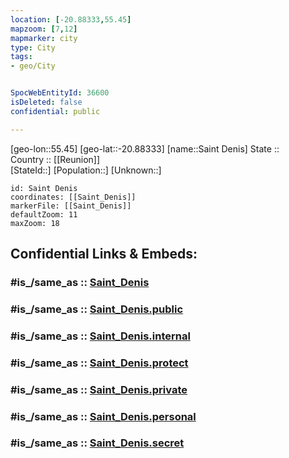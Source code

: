 ```yaml
---
location: [-20.88333,55.45] 
mapzoom: [7,12] 
mapmarker: city 
type: City
tags:
- geo/City


SpocWebEntityId: 36600
isDeleted: false
confidential: public

---
```

[geo-lon::55.45] 
[geo-lat::-20.88333] 
[name::Saint Denis] 
State ::  
Country :: [[Reunion]]  
[StateId::] 
[Population::] 
[Unknown::] 


```leaflet
id: Saint Denis
coordinates: [[Saint_Denis]] 
markerFile: [[Saint_Denis]] 
defaultZoom: 11 
maxZoom: 18
```


## Confidential Links & Embeds: 

### #is_/same_as :: [Saint_Denis](/_Standards/Earth/Continent/Africa/Africa~East/Reunion/City/Saint_Denis.md) 

### #is_/same_as :: [Saint_Denis.public](/_public/Earth/Continent/Africa/Africa~East/Reunion/City/Saint_Denis.public.md) 

### #is_/same_as :: [Saint_Denis.internal](/_internal/Earth/Continent/Africa/Africa~East/Reunion/City/Saint_Denis.internal.md) 

### #is_/same_as :: [Saint_Denis.protect](/_protect/Earth/Continent/Africa/Africa~East/Reunion/City/Saint_Denis.protect.md) 

### #is_/same_as :: [Saint_Denis.private](/_private/Earth/Continent/Africa/Africa~East/Reunion/City/Saint_Denis.private.md) 

### #is_/same_as :: [Saint_Denis.personal](/_personal/Earth/Continent/Africa/Africa~East/Reunion/City/Saint_Denis.personal.md) 

### #is_/same_as :: [Saint_Denis.secret](/_secret/Earth/Continent/Africa/Africa~East/Reunion/City/Saint_Denis.secret.md)

